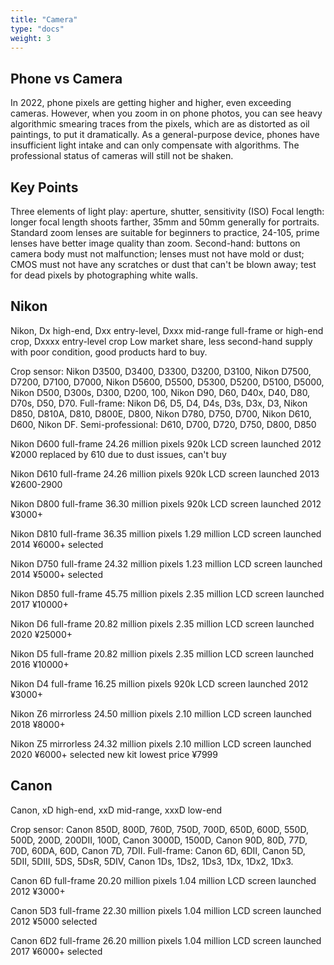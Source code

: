 ```yaml
---
title: "Camera"
type: "docs"
weight: 3
---
```


## Phone vs Camera

In 2022, phone pixels are getting higher and higher, even exceeding cameras. However, when you zoom in on phone photos, you can see heavy algorithmic smearing traces from the pixels, which are as distorted as oil paintings, to put it dramatically. As a general-purpose device, phones have insufficient light intake and can only compensate with algorithms. The professional status of cameras will still not be shaken.

## Key Points

Three elements of light play: aperture, shutter, sensitivity (ISO)
Focal length: longer focal length shoots farther, 35mm and 50mm generally for portraits. Standard zoom lenses are suitable for beginners to practice, 24-105, prime lenses have better image quality than zoom.
Second-hand: buttons on camera body must not malfunction; lenses must not have mold or dust; CMOS must not have any scratches or dust that can't be blown away; test for dead pixels by photographing white walls.

## Nikon

Nikon, Dx high-end, Dxx entry-level, Dxxx mid-range full-frame or high-end crop, Dxxxx entry-level crop
Low market share, less second-hand supply with poor condition, good products hard to buy.

Crop sensor: Nikon D3500, D3400, D3300, D3200, D3100, Nikon D7500, D7200, D7100, D7000, Nikon D5600, D5500, D5300, D5200, D5100, D5000, Nikon D500, D300s, D300, D200, 100, Nikon D90, D60, D40x, D40, D80, D70s, D50, D70.
Full-frame: Nikon D6, D5, D4, D4s, D3s, D3x, D3, Nikon D850, D810A, D810, D800E, D800, Nikon D780, D750, D700, Nikon D610, D600, Nikon DF.
Semi-professional: D610, D700, D720, D750, D800, D850

Nikon D600 full-frame 24.26 million pixels 920k LCD screen launched 2012 ¥2000 replaced by 610 due to dust issues, can't buy

Nikon D610 full-frame 24.26 million pixels 920k LCD screen launched 2013 ¥2600-2900

Nikon D800 full-frame 36.30 million pixels 920k LCD screen launched 2012 ¥3000+

Nikon D810 full-frame 36.35 million pixels 1.29 million LCD screen launched 2014 ¥6000+ selected

Nikon D750 full-frame 24.32 million pixels 1.23 million LCD screen launched 2014 ¥5000+ selected

Nikon D850 full-frame 45.75 million pixels 2.35 million LCD screen launched 2017 ¥10000+

Nikon D6 full-frame 20.82 million pixels 2.35 million LCD screen launched 2020 ¥25000+

Nikon D5 full-frame 20.82 million pixels 2.35 million LCD screen launched 2016 ¥10000+

Nikon D4 full-frame 16.25 million pixels 920k LCD screen launched 2012 ¥3000+

Nikon Z6 mirrorless 24.50 million pixels 2.10 million LCD screen launched 2018 ¥8000+

Nikon Z5 mirrorless 24.32 million pixels 2.10 million LCD screen launched 2020 ¥6000+ selected new kit lowest price ¥7999

## Canon

Canon, xD high-end, xxD mid-range, xxxD low-end

Crop sensor: Canon 850D, 800D, 760D, 750D, 700D, 650D, 600D, 550D, 500D, 200D, 200DⅡ, 100D, Canon 3000D, 1500D, Canon 90D, 80D, 77D, 70D, 60DA, 60D, Canon 7D, 7DⅡ.
Full-frame: Canon 6D, 6DⅡ, Canon 5D, 5DⅡ, 5DⅢ, 5DS, 5DsR, 5DⅣ, Canon 1Ds, 1Ds2, 1Ds3, 1Dx, 1Dx2, 1Dx3.

Canon 6D full-frame 20.20 million pixels 1.04 million LCD screen launched 2012 ¥3000+

Canon 5D3 full-frame 22.30 million pixels 1.04 million LCD screen launched 2012 ¥5000 selected

Canon 6D2 full-frame 26.20 million pixels 1.04 million LCD screen launched 2017 ¥6000+ selected
